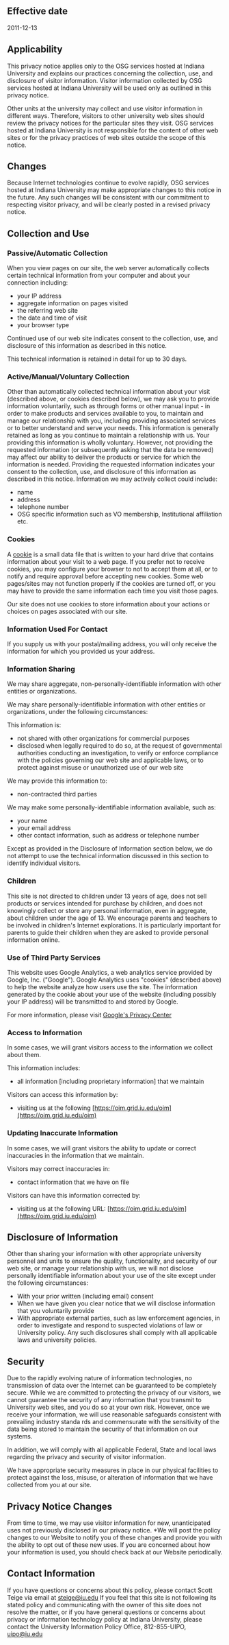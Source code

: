 
## Effective date
2011-12-13

## Applicability
This privacy notice applies only to the OSG services hosted at Indiana University and explains our practices concerning the collection, use, and disclosure of visitor information. Visitor information collected by OSG services hosted at Indiana University will be used only as outlined in this privacy notice.

Other units at the university may collect and use visitor information in different ways. Therefore, visitors to other university web sites should review the privacy notices for the particular sites they visit. OSG services hosted at Indiana University is not responsible for the content of other web sites or for the privacy practices of web sites outside the scope of this notice.

## Changes
Because Internet technologies continue to evolve rapidly, OSG services hosted at Indiana University may make appropriate changes to this notice in the future. Any such changes will be consistent with our commitment to respecting visitor privacy, and will be clearly posted in a revised privacy notice.

## Collection and Use

### Passive/Automatic Collection

When you view pages on our site, the web server automatically collects certain technical information from your computer and about your connection including:
   * your IP address
   * aggregate information on pages visited
   * the referring web site
   * the date and time of visit
   * your browser type

Continued use of our web site indicates consent to the collection, use, and disclosure of this information as described in this notice.

This technical information is retained in detail for up to 30 days.

### Active/Manual/Voluntary Collection

Other than automatically collected technical information about your visit (described above, or cookies described below), we may ask you to provide information voluntarily, such as through forms or other manual input - in order to make products and services available to you, to maintain and manage our relationship with you, including providing associated services or to better understand and serve your needs. This information is generally retained as long as you continue to maintain a relationship with us. Your providing this information is wholly voluntary. However, not providing the requested information (or subsequently asking that the data be
removed) may affect our ability to deliver the products or service for which the information is needed. Providing the requested information indicates your consent to the collection, use, and disclosure of this information as described in this notice. Information we may actively collect could include:

   * name
   * address
   * telephone number
   * OSG specific information such as VO membership, Institutional affiliation etc.

### Cookies
A [cookie](https://kb.iu.edu/data/agwm.html) is a small data file that is written to your hard drive that contains information about your visit to a web page. If you prefer not to receive cookies, you may configure your browser to not to accept them at all, or to notify and require approval before accepting new cookies. Some web pages/sites may not function properly if the cookies are turned off, or you may have to provide the same information each time you visit those pages.

Our site does not use cookies to store information about your actions or choices on pages associated with our site.

### Information Used For Contact

If you supply us with your postal/mailing address, you will only receive the information for which you provided us your address.

### Information Sharing

We may share aggregate, non-personally-identifiable information with other entities or organizations.

We may share personally-identifiable information with other entities or organizations, under the following circumstances:

This information is:
   * not shared with other organizations for commercial purposes
   * disclosed when legally required to do so, at the request of governmental authorities conducting an investigation, to verify or enforce compliance with the policies governing our web site and applicable laws, or to protect against misuse or unauthorized use of our web site

We may provide this information to:
   * non-contracted third parties

We may make some personally-identifiable information available, such as:

   * your name
   * your email address
   * other contact information, such as address or telephone number

Except as provided in the Disclosure of Information section below, we do not attempt to use the technical information discussed in this section to identify individual visitors.
### Children
This site is not directed to children under 13 years of age, does not sell products or services intended for purchase by children, and does not knowingly collect or store any personal information, even in aggregate, about children under the age of 13. We encourage parents and teachers to be involved in children's Internet explorations. It is particularly important for parents to guide their children when they are asked to provide personal information online.

### Use of Third Party Services
This website uses Google Analytics, a web analytics service provided by Google, Inc. ("Google"). Google Analytics uses "cookies" (described above) to help the website analyze how users use the site. The information generated by the cookie about your use of the website (including possibly your IP address) will be transmitted to and stored by Google.

For more information, please visit [Google's Privacy Center](http://www.google.com/privacy)

### Access to Information
In some cases, we will grant visitors access to the information we collect about them.

This information includes:
   * all information [including proprietary information] that we maintain


Visitors can access this information by:
   * visiting us at the following [https://oim.grid.iu.edu/oim](https://oim.grid.iu.edu/oim)

### Updating Inaccurate Information

In some cases, we will grant visitors the ability to update or correct inaccuracies in the information that we maintain.

Visitors may correct inaccuracies in:
   * contact information that we have on file

Visitors can have this information corrected by:
   * visiting us at the following URL: [https://oim.grid.iu.edu/oim](https://oim.grid.iu.edu/oim)

## Disclosure of Information

Other than sharing your information with other appropriate university personnel and units to ensure the quality, functionality, and security of our web site, or manage your relationship with us, we will not disclose personally identifiable information about your use of the site except under the following circumstances:
   * With your prior written (including email) consent
   * When we have given you clear notice that we will disclose information that you voluntarily provide
   * With appropriate external parties, such as law enforcement agencies, in order to investigate and respond to suspected violations of law or University policy. Any such disclosures shall comply with all applicable laws and university policies.

## Security

Due to the rapidly evolving nature of information technologies, no transmission of data over the Internet can be guaranteed to be completely secure. While we are committed to protecting the privacy of our visitors, we cannot guarantee the security of any information that you transmit to University web sites, and you do so at your own risk. However, once we receive your information, we will use reasonable safeguards consistent with prevailing industry standa
rds and commensurate with the sensitivity of the data being stored to maintain the security of that information on our systems.

In addition, we will comply with all applicable Federal, State and local laws regarding the privacy and security of visitor information.

We have appropriate security measures in place in our physical facilities to protect against the loss, misuse, or alteration of information that we have collected from you at our site.

## Privacy Notice Changes

From time to time, we may use visitor information for new, unanticipated uses not previously disclosed in our privacy notice.
   *We will post the policy changes to our Website to notify you of these changes and provide you with the ability to opt out of these new uses. If you are concerned about how your information is used, you should check back at our Website periodically.

## Contact Information

If you have questions or concerns about this policy, please contact Scott Teige via email at steige@iu.edu
If you feel that this site is not following its stated policy and communicating with the owner of this site does not resolve the matter, or if you have general questions or concerns about privacy or information technology policy at Indiana University, please contact the University Information Policy Office, 812-855-UIPO, uipo@iu.edu
